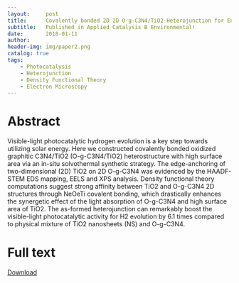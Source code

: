 ```yaml
---
layout:     post
title:      Covalently bonded 2D 2D O-g-C3N4/TiO2 Heterojunction for Enhanced Visible-light Photocatalytic Hydrogen Evolution
subtitle:   Published in Applied Catalysis B Environmental!
date:       2018-01-11
author:     _
header-img: img/paper2.png
catalog: true
tags:
    - Photocatalysis
    - Heterojunction
    - Density Functional Theory
    - Electron Microscopy
---
```




# Abstract
Visible-light photocatalytic hydrogen evolution is a key step towards utilizing solar energy. Here we constructed covalently bonded oxidized graphitic C3N4/TiO2 (O-g-C3N4/TiO2) heterostructure with high surface area via an in-situ solvothermal synthetic strategy. The edge-anchoring of two-dimensional (2D) TiO2 on 2D O-g-C3N4 was evidenced by the HAADF-STEM EDS mapping, EELS and XPS analysis. Density functional theory computations suggest strong affinity between TiO2 and O-g-C3N4 2D structures through NeOeTi covalent bonding, which drastically enhances the synergetic effect of the light absorption of O-g-C3N4 and high surface area of TiO2. The as-formed heterojunction can remarkably boost the visible-light photocatalytic activity for H2 evolution by 6.1 times compared to physical mixture of TiO2 nanosheets (NS) and O-g-C3N4.

# Full text
[Download](http://sci-hub.tw/10.1016/j.apcatb.2017.12.06 "Download")
